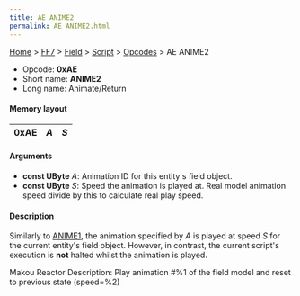 ```yaml
---
title: AE ANIME2
permalink: AE ANIME2.html
---
```


[Home](../../../../Main%20Page.md) > [FF7](../../../../FF7.md) > [Field](../../../Field.md) > [Script](../../Script.md) > [Opcodes](../Opcodes.md) > AE ANIME2

-   Opcode: **0xAE**
-   Short name: **ANIME2**
-   Long name: Animate/Return

#### Memory layout

| 0xAE | *A* | *S* |
|------|-----|-----|

#### Arguments

-   **const UByte** *A*: Animation ID for this entity's field object.
-   **const UByte** *S*: Speed the animation is played at. Real model
    animation speed divide by this to calculate real play speed.

#### Description

Similarly to [ANIME1][], the animation specified by *A* is played at
speed *S* for the current entity's field object. However, in contrast,
the current script's execution is **not** halted whilst the animation is
played.

Makou Reactor Description: Play animation \#%1 of the field model and
reset to previous state (speed=%2)

  [ANIME1]: A3%20ANIME1.md "wikilink"
